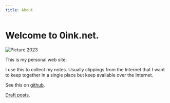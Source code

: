 ```yaml
---
title: About
---
```


# Welcome to 0ink.net.

![Picture 2023]({static}/images/2023/Alejandro_Liu_sm.jpg)

This is my personal web site.

I use this to collect my notes. Usually clippings from the Internet
that I want to keep together in a single place but keep available
over the Internet.

See this on [github](https://github.com/alejandroliu/0ink.net).

[Draft posts](/drafts).

